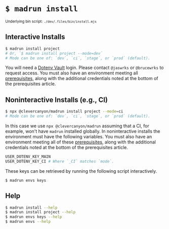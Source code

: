 # `$ madrun install`

<small>Underlying bin script: `./dev/.files/bin/install.mjs`</small>

## Interactive Installs

```bash
$ madrun install project
# Or, `$ madrun install project --mode=dev`
# Mode can be one of: `dev`, `ci`, `stage`, or `prod` (default).
```

You will need a [Dotenv Vault](https://www.dotenv.org) login. Please contact `@jaswrks` or `@brucewrks` to request access. You must also have an environment meeting all [prerequisites](./prerequisites.md), along with the additional credentials noted at the bottom of the prerequisites article.

## Noninteractive Installs (e.g., CI)

```bash
$ npx @clevercanyon/madrun install project --mode=ci
# Mode can be one of: `dev`, `ci`, `stage`, or `prod` (default).
```

In this case we use `npx @clevercanyon/madrun` assuming that a CI, for example, won't have `madrun` installed globally. In noninteractive installs the environment must have the following variables. You must also have an environment meeting all of these [prerequisites](./prerequisites.md), along with the additional credentials noted at the bottom of the prerequisites article.

```bash
USER_DOTENV_KEY_MAIN
USER_DOTENV_KEY_CI # Where `_CI` matches `mode`.
```

These keys can be retrieved by running the following script interactively.

```
$ madrun envs keys
```

## Help

```bash
$ madrun install --help
$ madrun install project --help
$ madrun envs keys --help
$ madrun envs --help
```
